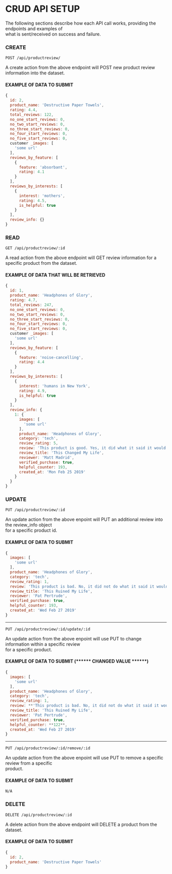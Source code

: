 # CRUD API SETUP

The following sections describe how each API call works, providing the endpoints and examples of  
what is sent/received on success and failure.

### CREATE

```
POST /api/productreview/
```

A create action from the above endpoint will POST new product review information into the dataset.

#### EXAMPLE OF DATA TO SUBMIT
```javascript
{
  id: 2,
  product_name: 'Destructive Paper Towels',
  rating: 4.4,
  total_reviews: 122,
  no_one_start_reviews: 0,
  no_two_start_reviews: 0,
  no_three_start_reviews: 0,
  no_four_start_reviews: 0,
  no_five_start_reviews: 0,
  customer _images: [
    'some url'
  ],
  reviews_by_feature: [
    {
      feature: 'absorbant',
      rating: 4.1
    }
  ],
  reviews_by_interests: [
    {
      interest: 'mothers',
      rating: 4.5,
      is_helpful: true
    }
  ],
  review_info: {}
}
```


### READ

```
GET /api/productreview/:id
```

A read action from the above endpoint will GET review information for a specific product from the dataset.

#### EXAMPLE OF DATA THAT WILL BE RETRIEVED

```javascript
{
  id: 1,
  product_name: 'Headphones of Glory',
  rating: 4.7,
  total_reviews: 247,
  no_one_start_reviews: 0,
  no_two_start_reviews: 0,
  no_three_start_reviews: 0,
  no_four_start_reviews: 0,
  no_five_start_reviews: 0,
  customer _images: [
    'some url'
  ],
  reviews_by_feature: [
    {
      feature: 'noise-cancelling',
      rating: 4.4
    }
  ],
  reviews_by_interests: [
    {
      interest: 'humans in New York',
      rating: 4.9,
      is_helpful: true
    }
  ],
  review_info: {
    1: {
      images: [
        'some url'
      ],
      product_name: 'Headphones of Glory',
      category: 'tech',
      review_rating: 5,
      review: 'This product is good. Yes, it did what it said it would do.',
      review_title: 'This Changed My Life',
      reviewer: 'Matt Madrid',
      verified_purchase: true,
      helpful_counter: 193,
      created_at: 'Mon Feb 25 2019'
    }
  }
}
```


### UPDATE

```
PUT /api/productreview/:id
```

An update action from the above enpoint will PUT an additional review into the review_info object   
for a specific product id.

#### EXAMPLE OF DATA TO SUBMIT

```javascript
{
  images: [
    'some url'
  ],
  product_name: 'Headphones of Glory',
  category: 'tech',
  review_rating: 1,
  review: 'This product is bad. No, it did not do what it said it would do.',
  review_title: 'This Ruined My Life',
  reviewer: 'Pat Pertrude',
  verified_purchase: true,
  helpful_counter: 193,
  created_at: 'Wed Feb 27 2019'
}
```
______________________________________

```
PUT /api/productreview/:id/update/:id
```

An update action from the above enpoint will use PUT to change information within a specific review  
for a specific product.

#### EXAMPLE OF DATA TO SUBMIT (****** CHANGED VALUE ******)

```javascript
{
  images: [
    'some url'
  ],
  product_name: 'Headphones of Glory',
  category: 'tech',
  review_rating: 1,
  review: **'This product is bad. No, it did not do what it said it would do. It destroyed my crops.'**,
  review_title: 'This Ruined My Life',
  reviewer: 'Pat Pertrude',
  verified_purchase: true,
  helpful_counter: **122**,
  created_at: 'Wed Feb 27 2019'
}
```

_____________________________________

```
PUT /api/productreview/:id/remove/:id
```

An update action from the above enpoint will use PUT to remove a specific review from a specific  
product.

#### EXAMPLE OF DATA TO SUBMIT

```
N/A
```

### DELETE

```
DELETE /api/productreview/:id
```

A delete action from the above endpoint will DELETE a product from the dataset.

#### EXAMPLE OF DATA TO SUBMIT

```javascript
{
  id: 2,
  product_name: 'Destructive Paper Towels'
}
```